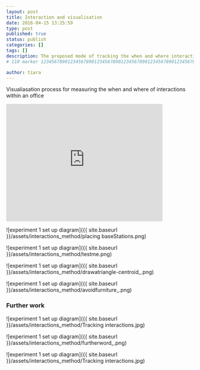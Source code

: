 ```yaml
---
layout: post
title: Interaction and visualisation
date: 2016-04-15 13:25:59
type: post
published: true
status: publish
categories: []
tags: []
description: The proposed mode of tracking the when and where interactions happen within an office environment 
# 110 marker 1234567890123456789012345678901234567890123456789012345678901234567890123456789012345678901234567890123456789

author: tiara
---
```


Visualiasation process for measuring the when and where of interactions within an office 


<iframe width="420" height="315" src="https://www.youtube.com/embed/_xavgL12Ub8" frameborder="0" allowfullscreen></iframe>

![experiment 1 set up diagram]({{ site.baseurl }}/assets/interactions_method/placing baseStations.png) 

![experiment 1 set up diagram]({{ site.baseurl }}/assets/interactions_method/testme.png) 

![experiment 1 set up diagram]({{ site.baseurl }}/assets/interactions_method/drawatriangle-centroid_.png) 

![experiment 1 set up diagram]({{ site.baseurl }}/assets/interactions_method/avoidfurniture_.png)


### Further work

![experiment 1 set up diagram]({{ site.baseurl }}/assets/interactions_method/Tracking interactions.jpg) 

![experiment 1 set up diagram]({{ site.baseurl }}/assets/interactions_method/furtherword_.png) 

![experiment 1 set up diagram]({{ site.baseurl }}/assets/interactions_method/Tracking interactions.jpg) 